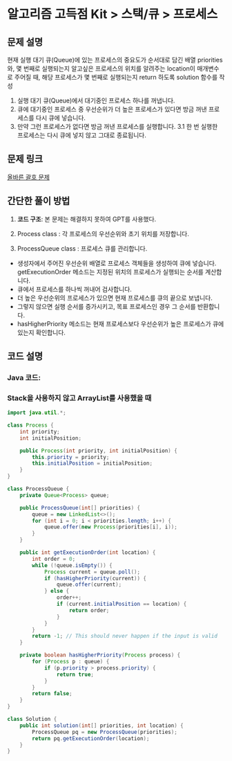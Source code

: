 # 알고리즘 고득점 Kit > 스택/큐 > 프로세스

## 문제 설명
현재 실행 대기 큐(Queue)에 있는 프로세스의 중요도가 순서대로 담긴 배열 priorities와, 몇 번째로 실행되는지 알고싶은 프로세스의 위치를 알려주는 location이 매개변수로 주어질 때, 해당 프로세스가 몇 번째로 실행되는지 return 하도록 solution 함수를 작성
1. 실행 대기 큐(Queue)에서 대기중인 프로세스 하나를 꺼냅니다.
2. 큐에 대기중인 프로세스 중 우선순위가 더 높은 프로세스가 있다면 방금 꺼낸 프로세스를 다시 큐에 넣습니다.
3. 만약 그런 프로세스가 없다면 방금 꺼낸 프로세스를 실행합니다.
  3.1 한 번 실행한 프로세스는 다시 큐에 넣지 않고 그대로 종료됩니다.

## 문제 링크
[올바른 괄호 문제](https://school.programmers.co.kr/learn/courses/30/lessons/42587)

## 간단한 풀이 방법
1. **코드 구조**:
본 문제는 해결하지 못하여 GPT를 사용했다.

1. Process class : 각 프로세스의 우선순위와 초기 위치를 저장합니다.
2.  ProcessQueue class : 프로세스 큐를 관리합니다.
- 생성자에서 주어진 우선순위 배열로 프로세스 객체들을 생성하여 큐에 넣습니다.
getExecutionOrder 메소드는 지정된 위치의 프로세스가 실행되는 순서를 계산합니다.
- 큐에서 프로세스를 하나씩 꺼내어 검사합니다.
- 더 높은 우선순위의 프로세스가 있으면 현재 프로세스를 큐의 끝으로 보냅니다.
- 그렇지 않으면 실행 순서를 증가시키고, 목표 프로세스인 경우 그 순서를 반환합니다.
- hasHigherPriority 메소드는 현재 프로세스보다 우선순위가 높은 프로세스가 큐에 있는지 확인합니다.


## 코드 설명

### Java 코드:

### Stack을 사용하지 않고 ArrayList를 사용했을 때

```java
import java.util.*;

class Process {
    int priority;
    int initialPosition;

    public Process(int priority, int initialPosition) {
        this.priority = priority;
        this.initialPosition = initialPosition;
    }
}

class ProcessQueue {
    private Queue<Process> queue;

    public ProcessQueue(int[] priorities) {
        queue = new LinkedList<>();
        for (int i = 0; i < priorities.length; i++) {
            queue.offer(new Process(priorities[i], i));
        }
    }

    public int getExecutionOrder(int location) {
        int order = 0;
        while (!queue.isEmpty()) {
            Process current = queue.poll();
            if (hasHigherPriority(current)) {
                queue.offer(current);
            } else {
                order++;
                if (current.initialPosition == location) {
                    return order;
                }
            }
        }
        return -1; // This should never happen if the input is valid
    }

    private boolean hasHigherPriority(Process process) {
        for (Process p : queue) {
            if (p.priority > process.priority) {
                return true;
            }
        }
        return false;
    }
}

class Solution {
    public int solution(int[] priorities, int location) {
        ProcessQueue pq = new ProcessQueue(priorities);
        return pq.getExecutionOrder(location);
    }
}
```
